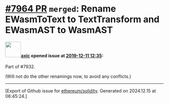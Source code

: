 # [\#7964 PR](https://github.com/ethereum/solidity/pull/7964) `merged`: Rename EWasmToText to TextTransform and EWasmAST to WasmAST

#### <img src="https://avatars.githubusercontent.com/u/20340?v=4" width="50">[axic](https://github.com/axic) opened issue at [2019-12-11 12:35](https://github.com/ethereum/solidity/pull/7964):

Part of #7932.

(Will not do the other renamings now, to avoid any conflicts.)




-------------------------------------------------------------------------------



[Export of Github issue for [ethereum/solidity](https://github.com/ethereum/solidity). Generated on 2024.12.15 at 06:45:24.]
